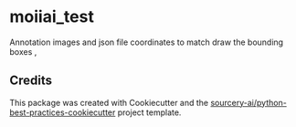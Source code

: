 # moiiai_test

Annotation images and json file coordinates to match draw the bounding boxes , 


## Credits
This package was created with Cookiecutter and the [sourcery-ai/python-best-practices-cookiecutter](https://github.com/sourcery-ai/python-best-practices-cookiecutter) project template.
